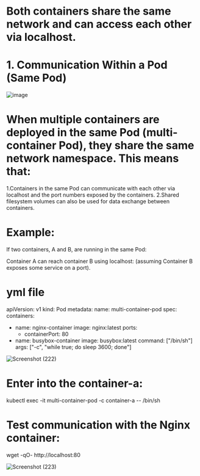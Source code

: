 
# Both containers share the same network and can access each other via localhost.

# 1. Communication Within a Pod (Same Pod)
![image](https://github.com/user-attachments/assets/b0780e06-0003-47df-a242-2fa3bb8eb042)

# When multiple containers are deployed in the same Pod (multi-container Pod), they share the same network namespace. This means that:

1.Containers in the same Pod can communicate with each other via localhost and the port numbers exposed by the containers.
2.Shared filesystem volumes can also be used for data exchange between containers.

# Example:
If two containers, A and B, are running in the same Pod:

Container A can reach container B using localhost:<port> (assuming Container B exposes some service on a port).

# yml file
apiVersion: v1
kind: Pod
metadata:
  name: multi-container-pod
spec:
  containers:
  - name: nginx-container
    image: nginx:latest
    ports:
    - containerPort: 80
  - name: busybox-container
    image: busybox:latest
    command: ["/bin/sh"]
    args: ["-c", "while true; do sleep 3600; done"]



![Screenshot (222)](https://github.com/user-attachments/assets/3f90d511-4bd0-4bdd-a5d1-7a3608f40195)

# Enter into the container-a:
kubectl exec -it multi-container-pod -c container-a -- /bin/sh

# Test communication with the Nginx container:

wget -qO- http://localhost:80

![Screenshot (223)](https://github.com/user-attachments/assets/64e86e15-c5f0-4e05-9fca-28ecfb7e93dc)






